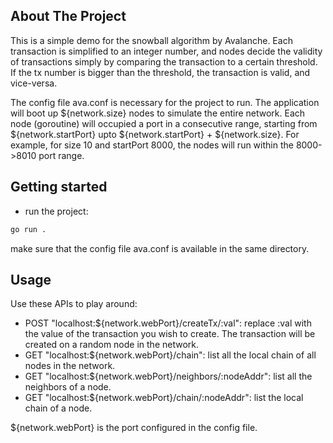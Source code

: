 ## About The Project

This is a simple demo for the snowball algorithm by Avalanche. Each transaction is simplified to an integer number, and nodes decide the validity of transactions simply by comparing the transaction to a certain threshold. If the tx number is bigger than the threshold, the transaction is valid, and vice-versa.

The config file ava.conf is necessary for the project to run. The application will boot up ${network.size} nodes to simulate the entire network. Each node (goroutine) will occupied a port in a consecutive range, starting from ${network.startPort} upto ${network.startPort} + ${network.size}. For example, for size 10 and startPort 8000, the nodes will run within the 8000->8010 port range.

## Getting started

- run the project:

```sh
go run .
```

make sure that the config file ava.conf is available in the same directory.

## Usage

Use these APIs to play around:

- POST "localhost:${network.webPort}/createTx/:val": replace :val with the value of the transaction you wish to create. The transaction will be created on a random node in the network.
- GET "localhost:${network.webPort}/chain": list all the local chain of all nodes in the network.
- GET "localhost:${network.webPort}/neighbors/:nodeAddr": list all the neighbors of a node.
- GET "localhost:${network.webPort}/chain/:nodeAddr": list the local chain of a node.

${network.webPort} is the port configured in the config file.
